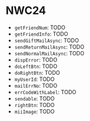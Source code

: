 # NWC24

  - `getFriendNum`: TODO
  - `getFriendInfo`: TODO
  - `sendGiftMailAsync`: TODO
  - `sendReturnMailAsync`: TODO
  - `sendNormalMailAsync`: TODO
  - `dispError`: TODO
  - `doLeftBtn`: TODO
  - `doRightBtn`: TODO
  - `myUserId`: TODO
  - `mailErrNo`: TODO
  - `errCodeWithLabel`: TODO
  - `sendable`: TODO
  - `rightBtn`: TODO
  - `miiImage`: TODO

